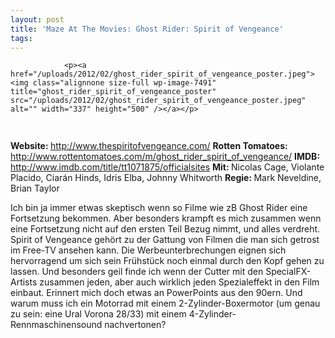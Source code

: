 ```yaml
---
layout: post
title: 'Maze At The Movies: Ghost Rider: Spirit of Vengeance'
tags:
---
```



                <p><a href="/uploads/2012/02/ghost_rider_spirit_of_vengeance_poster.jpeg"><img class="alignnone size-full wp-image-7491" title="ghost_rider_spirit_of_vengeance_poster" src="/uploads/2012/02/ghost_rider_spirit_of_vengeance_poster.jpeg" alt="" width="337" height="500" /></a></p>
<img class="alignnone size-full wp-image-5898" title="movie_review_1stars" src="/uploads/2010/02/movie_review_1stars.png" alt="" width="75" height="15" />
<p><strong> Website: </strong><a href="http://www.thespiritofvengeance.com/"><a href="http://www.thespiritofvengeance.com/">http://www.thespiritofvengeance.com/</a></a>
<strong>Rotten Tomatoes: </strong><a href="http://www.rottentomatoes.com/m/ghost_rider_spirit_of_vengeance/"><a href="http://www.rottentomatoes.com/m/ghost_rider_spirit_of_vengeance/">http://www.rottentomatoes.com/m/ghost_rider_spirit_of_vengeance/</a></a>
<strong>IMDB: </strong><a href="http://www.imdb.com/title/tt1071875/officialsites"><a href="http://www.imdb.com/title/tt1071875/officialsites">http://www.imdb.com/title/tt1071875/officialsites</a></a>
<strong>Mit: </strong>Nicolas Cage, Violante Placido, Ciarán Hinds, Idris Elba, Johnny Whitworth
<strong>Regie: </strong>Mark Neveldine, Brian Taylor</p>
<p>Ich bin ja immer etwas skeptisch wenn so Filme wie zB Ghost Rider eine Fortsetzung bekommen. Aber besonders krampft es mich zusammen wenn eine Fortsetzung nicht auf den ersten Teil Bezug nimmt, und alles verdreht. Spirit of Vengeance gehört zu der Gattung von Filmen die man sich getrost im Free-TV ansehen kann. Die Werbeunterbrechungen eignen sich hervorragend um sich sein Frühstück noch einmal durch den Kopf gehen zu lassen. Und besonders geil finde ich wenn der Cutter mit den SpecialFX-Artists zusammen jeden, aber auch wirklich jeden Spezialeffekt in den Film einbaut. Erinnert mich doch etwas an PowerPoints aus den 90ern. Und warum muss ich ein Motorrad mit einem 2-Zylinder-Boxermotor (um genau zu sein: eine Ural Vorona 28/33) mit einem 4-Zylinder-Rennmaschinensound nachvertonen?</p>
